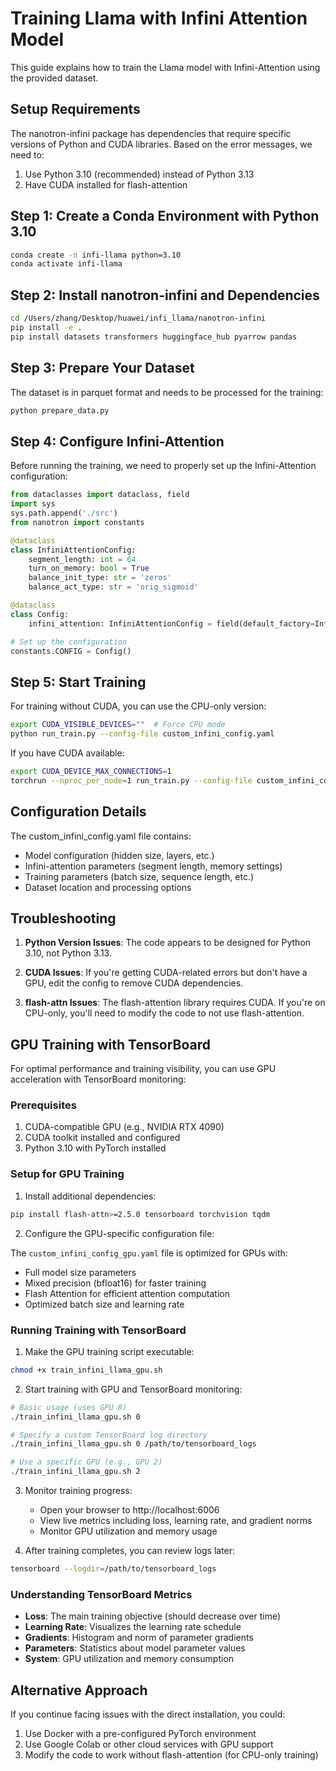 # Training Llama with Infini Attention Model

This guide explains how to train the Llama model with Infini-Attention using the provided dataset.

## Setup Requirements

The nanotron-infini package has dependencies that require specific versions of Python and CUDA libraries. Based on the error messages, we need to:

1. Use Python 3.10 (recommended) instead of Python 3.13
2. Have CUDA installed for flash-attention

## Step 1: Create a Conda Environment with Python 3.10

```bash
conda create -n infi-llama python=3.10
conda activate infi-llama
```

## Step 2: Install nanotron-infini and Dependencies

```bash
cd /Users/zhang/Desktop/huawei/infi_llama/nanotron-infini
pip install -e .
pip install datasets transformers huggingface_hub pyarrow pandas
```

## Step 3: Prepare Your Dataset

The dataset is in parquet format and needs to be processed for the training:

```bash
python prepare_data.py
```

## Step 4: Configure Infini-Attention

Before running the training, we need to properly set up the Infini-Attention configuration:

```python
from dataclasses import dataclass, field
import sys
sys.path.append('./src')
from nanotron import constants

@dataclass
class InfiniAttentionConfig:
    segment_length: int = 64
    turn_on_memory: bool = True
    balance_init_type: str = 'zeros'
    balance_act_type: str = 'orig_sigmoid'

@dataclass
class Config:
    infini_attention: InfiniAttentionConfig = field(default_factory=InfiniAttentionConfig)

# Set up the configuration
constants.CONFIG = Config()
```

## Step 5: Start Training

For training without CUDA, you can use the CPU-only version:

```bash
export CUDA_VISIBLE_DEVICES=""  # Force CPU mode
python run_train.py --config-file custom_infini_config.yaml
```

If you have CUDA available:

```bash
export CUDA_DEVICE_MAX_CONNECTIONS=1
torchrun --nproc_per_node=1 run_train.py --config-file custom_infini_config.yaml
```

## Configuration Details

The custom_infini_config.yaml file contains:

- Model configuration (hidden size, layers, etc.)
- Infini-attention parameters (segment length, memory settings)
- Training parameters (batch size, sequence length, etc.)
- Dataset location and processing options

## Troubleshooting

1. **Python Version Issues**: The code appears to be designed for Python 3.10, not Python 3.13.
   
2. **CUDA Issues**: If you're getting CUDA-related errors but don't have a GPU, edit the config to remove CUDA dependencies.

3. **flash-attn Issues**: The flash-attention library requires CUDA. If you're on CPU-only, you'll need to modify the code to not use flash-attention.

## GPU Training with TensorBoard

For optimal performance and training visibility, you can use GPU acceleration with TensorBoard monitoring:

### Prerequisites

1. CUDA-compatible GPU (e.g., NVIDIA RTX 4090)
2. CUDA toolkit installed and configured
3. Python 3.10 with PyTorch installed

### Setup for GPU Training

1. Install additional dependencies:

```bash
pip install flash-attn>=2.5.0 tensorboard torchvision tqdm
```

2. Configure the GPU-specific configuration file:

The `custom_infini_config_gpu.yaml` file is optimized for GPUs with:
- Full model size parameters
- Mixed precision (bfloat16) for faster training
- Flash Attention for efficient attention computation
- Optimized batch size and learning rate

### Running Training with TensorBoard

1. Make the GPU training script executable:

```bash
chmod +x train_infini_llama_gpu.sh
```

2. Start training with GPU and TensorBoard monitoring:

```bash
# Basic usage (uses GPU 0)
./train_infini_llama_gpu.sh 0

# Specify a custom TensorBoard log directory
./train_infini_llama_gpu.sh 0 /path/to/tensorboard_logs

# Use a specific GPU (e.g., GPU 2)
./train_infini_llama_gpu.sh 2
```

3. Monitor training progress:
   - Open your browser to http://localhost:6006
   - View live metrics including loss, learning rate, and gradient norms
   - Monitor GPU utilization and memory usage

4. After training completes, you can review logs later:

```bash
tensorboard --logdir=/path/to/tensorboard_logs
```

### Understanding TensorBoard Metrics

- **Loss**: The main training objective (should decrease over time)
- **Learning Rate**: Visualizes the learning rate schedule
- **Gradients**: Histogram and norm of parameter gradients
- **Parameters**: Statistics about model parameter values
- **System**: GPU utilization and memory consumption

## Alternative Approach

If you continue facing issues with the direct installation, you could:

1. Use Docker with a pre-configured PyTorch environment
2. Use Google Colab or other cloud services with GPU support
3. Modify the code to work without flash-attention (for CPU-only training)
